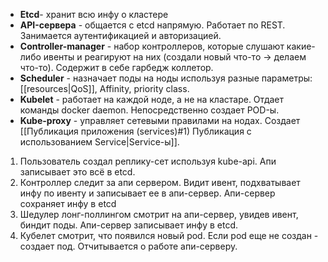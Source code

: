 - __Etcd__- хранит всю инфу о кластере
- __API-сервера__ - общается с etcd напрямую. Работает по REST. Занимается аутентификацией и авторизацией.
- __Controller-manager__ - набор контроллеров, которые слушают какие-либо ивенты и реагируют на них (создали новый что-то -> делаем что-то). Содержит в себе гарбедж коллетор.
- __Scheduler__ - назначает поды на ноды используя разные параметры: [[resources|QoS]], Affinity, priority class.
- __Kubelet__ - работает на каждой ноде, а не на кластаре. Отдает команды docker daemon. Непосредственно создает POD-ы.
- __Kube-proxy__ - управляет сетевыми правилами на нодах. Создает [[Публикация приложения (services)#1) Публикация с использованием Service|Service-ы]]. 

1) Пользователь создал реплику-сет используя kube-api. Апи записывает это всё в etcd.
2) Контроллер следит за апи сервером. Видит ивент, подхватывает инфу по ивенту и записывает ее в апи-сервер. Апи-сервер сохраняет инфу в etcd
3) Шедулер лонг-поллингом смотрит на апи-сервер, увидев ивент, биндит поды. Апи-сервер записывает инфу в etcd.
4) Кубелет смотрит, что появился новый pod. Если pod еще не создан - создает под. Отчитывается о работе апи-серверу.
